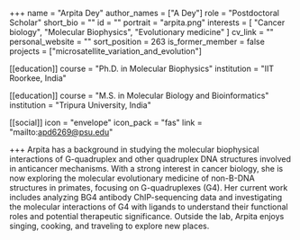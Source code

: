 +++
name = "Arpita Dey"
author_names = ["A Dey"]
role = "Postdoctoral Scholar"
short_bio = ""
id = ""
portrait = "arpita.png"
interests = [
  "Cancer biology",
  "Molecular Biophysics",
  "Evolutionary medicine"
]
cv_link = ""
personal_website = ""
sort_position = 263
is_former_member = false
projects = ["microsatellite_variation_and_evolution"]

[[education]]
  course = "Ph.D. in Molecular Biophysics"
  institution = "IIT Roorkee, India"

[[education]]
  course = "M.S. in Molecular Biology and Bioinformatics"
  institution = "Tripura University, India"

[[social]]
    icon = "envelope"
    icon_pack = "fas"
    link = "mailto:apd6269@psu.edu"

+++
Arpita has a background in studying the molecular biophysical interactions of G-quadruplex and other quadruplex DNA structures involved in anticancer mechanisms. With a strong interest in cancer biology, she is now exploring the molecular evolutionary medicine of non-B-DNA structures in primates, focusing on G-quadruplexes (G4). Her current work includes analyzing BG4 antibody ChIP-sequencing data and investigating the molecular interactions of G4 with ligands to understand their functional roles and potential therapeutic significance. Outside the lab, Arpita enjoys singing, cooking, and traveling to explore new places.
